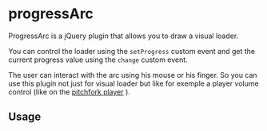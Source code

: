# progressArc

ProgressArc is a jQuery plugin that allows you to draw a visual loader.

You can control the loader using the `setProgress` custom event and get the current progress value using the `change` custom event.

The user can interact with the arc using his mouse or his finger. So you can use this plugin not just for visual loader but like for exemple a player volume control (like on the [pitchfork player](http://pitchfork.com/) ).

## Usage


